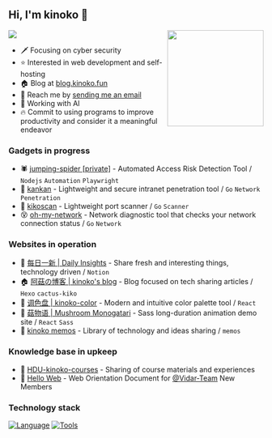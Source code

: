 ## Hi, I'm kinoko 👋

<a href='https://github.com/usamikinoko/useful-scripts/tree/main/PVBooster' alt='github readme pv'>
  <img src="https://komarev.com/ghpvc/?username=usamikinoko" />
</a>

<img style="height:190px;" align='right' src='https://github-readme-stats.vercel.app/api?username=usamikinoko&theme=algolia&show_icons=true' />

- 🗡 Focusing on cyber security
- ⭐ Interested in web development and self-hosting
- 🏠 Blog at [blog.kinoko.fun](https://blog.kinoko.fun/)
- 📩 Reach me by [sending me an email](kzsoso@163.com)
- 🤖 Working with AI
- 🔥 Commit to using programs to improve productivity and consider it a meaningful endeavor

### Gadgets in progress

- 🕷 [jumping-spider [private]](https://github.com/usamikinoko/jumping-spider-nodejs) - Automated Access Risk Detection Tool / `Nodejs` `Automation` `Playwright`
- 🚀 [kankan](https://github.com/ma5hr00m/kankan) - Lightweight and secure intranet penetration tool / `Go` `Network` `Penetration`
- 👀 [kikoscan](https://github.com/ma5hr00m/kikoscan) - Lightweight port scanner / `Go` `Scanner` 
- 😵 [oh-my-network](https://github.com/ma5hr00m/oh-my-network) - Network diagnostic tool that checks your network connection status / `Go` `Network`

### Websites in operation

- 🎉 [每日一新 | Daily Insights](https://www.kinoko.fun) - Share fresh and interesting things, technology driven / `Notion`
- 🏠 [阿菇の博客 | kinoko's blog](https://blog.kinoko.fun) - Blog focused on tech sharing articles / `Hexo` `cactus-kiko`
- 🎨 [调色盘 | kinoko-color](https://color.kinoko.fun) - Modern and intuitive color palette tool /  `React`
- 🌸 [菇物语 | Mushroom Monogatari](https://monogatari.kinoko.fun/) - Sass long-duration animation demo site / `React` `Sass`
- 🌙 [kinoko memos](https://memos.kinoko.fun) - Library of technology and ideas sharing / `memos`

### Knowledge base in upkeep

- 🏫 [HDU-kinoko-courses](https://github.com/HDU-Course/HDU-kinoko-courses) - Sharing of course materials and experiences
- 🌱 [Hello Web](https://github.com/ma5hr00m/hello-web) - Web Orientation Document for [@Vidar-Team](https://github.com/vidar-team) New Members

### Technology stack

[![Language](https://skillicons.dev/icons?i=python,nodejs,go,javascript,typescript,html,css,scss,java,php)](https://skillicons.dev/)
[![Tools](https://skillicons.dev/icons?i=windows,arch,github,vercel,bash,powershell,docker,vscode,vim,androidstudio,webstorm,obsidian,figma,blender)](https://skillicons.dev/)


<!-- flag{Ha_Ha_You_Find_Me} -->

